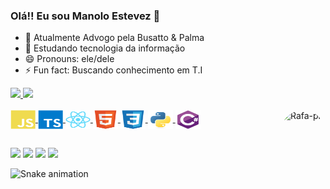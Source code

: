 ### Olá!! Eu sou Manolo Estevez 👋

- 🔭 Atualmente Advogo pela Busatto & Palma
- 🌱 Estudando tecnologia da informação
- 😄 Pronouns: ele/dele
- ⚡ Fun fact: Buscando conhecimento em T.I

<div>
<a href="https://github.com/ManoloEstevez">
<img height="132em" src="https://github-readme-stats.vercel.app/api?username=ManoloEstevez&show_icons=true&theme=dark&include_all_commits=true&count_private=true"/>
<img height="132em" src="https://github-readme-stats.vercel.app/api/top-langs/?username=ManoloEstevez&layout=compact&langs_count=7&theme=dark"/>
</div>
  
<div style="display: inline_block"><br>
  <img align="center" alt="Rafa-Js" height="30" width="40" src="https://raw.githubusercontent.com/devicons/devicon/master/icons/javascript/javascript-plain.svg">
  <img align="center" alt="Rafa-Ts" height="30" width="40" src="https://raw.githubusercontent.com/devicons/devicon/master/icons/typescript/typescript-plain.svg">
  <img align="center" alt="Rafa-React" height="30" width="40" src="https://raw.githubusercontent.com/devicons/devicon/master/icons/react/react-original.svg">
  <img align="center" alt="Rafa-HTML" height="30" width="40" src="https://raw.githubusercontent.com/devicons/devicon/master/icons/html5/html5-original.svg">
  <img align="center" alt="Rafa-CSS" height="30" width="40" src="https://raw.githubusercontent.com/devicons/devicon/master/icons/css3/css3-original.svg">
  <img align="center" alt="Rafa-Python" height="30" width="40" src="https://raw.githubusercontent.com/devicons/devicon/master/icons/python/python-original.svg">
  <img align="center" alt="Rafa-Csharp" height="30" width="40" src="https://raw.githubusercontent.com/devicons/devicon/master/icons/csharp/csharp-original.svg">
  <img align="right" alt="Rafa-pic" height="150" style="border-radius:50px;" src="https://i.picasion.com/pic92/93d6dfc2a041c9b80dc11bdae5be5615.gif">
</div>
  
##
  
<div>
  <a href="https://instagram.com/manolo.paiva" target="_blank"><img src="https://img.shields.io/badge/-Instagram-%23E4405F?style=for-the-badge&logo=instagram&logoColor=white" target="_blank"></a>
  <a href = "mailto:manolopaiva@gmail.com"><img src="https://img.shields.io/badge/-Gmail-%23333?style=for-the-badge&logo=gmail&logoColor=white" target="_blank"></a>
  <a href="https://www.linkedin.com/in/manoloestevez" target="_blank"><img src="https://img.shields.io/badge/-LinkedIn-%230077B5?style=for-the-badge&logo=linkedin&logoColor=white" target="_blank"></a>
  <a href="https://wa.me/5544991352004?text=Olá%20gostaria%20de%20tirar%20uma%20dúvida" target="_blank"><img src="https://img.shields.io/badge/WhatsApp-25D366?style=for-the-badge&logo=whatsapp&logoColor=white" target="_blank"></a>
<div>

  ![Snake animation](https://github.com/ManoloEstevez/ManoloEstevez/blob/output/github-contribution-grid-snake.svg)

  
